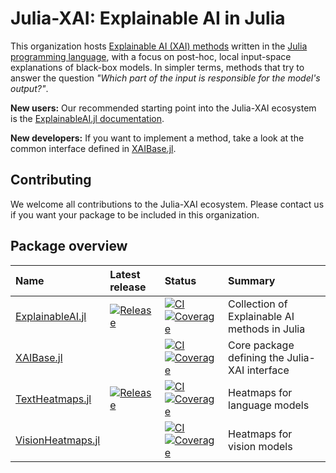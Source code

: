 # Julia-XAI: Explainable AI in Julia
This organization hosts [Explainable AI (XAI) methods][wiki-xai] 
written in the [Julia programming language][julia-url],
with a focus on post-hoc, local input-space explanations of black-box models.
In simpler terms, methods that try to answer the question 
*"Which part of the input is responsible for the model's output?"*.

**New users:**
Our recommended starting point into the Julia-XAI ecosystem is the 
[ExplainableAI.jl documentation][docs-expl].

**New developers:**
If you want to implement a method, take a look at the common interface
defined in [XAIBase.jl][repo-base].

## Contributing
We welcome all contributions to the Julia-XAI ecosystem.
Please contact us if you want your package to be included in this organization.

## Package overview

| Name                           | Latest release                           | Status                                                                      | Summary                                       |
|:-------------------------------|:-----------------------------------------|:----------------------------------------------------------------------------|:----------------------------------------------| 
| [ExplainableAI.jl][repo-expl]  | [![Release][rel-bdg-expl]][rel-url-expl] | [![CI][ci-bdg-expl]][ci-url-expl] [![Coverage][cov-bdg-expl]][cov-url-expl] | Collection of Explainable AI methods in Julia |
| [XAIBase.jl][repo-expl]        |                                          | [![CI][ci-bdg-base]][ci-url-base] [![Coverage][cov-bdg-base]][cov-url-base] | Core package defining the Julia-XAI interface |
| [TextHeatmaps.jl][repo-txth]   | [![Release][rel-bdg-txth]][rel-url-txth] | [![CI][ci-bdg-txth]][ci-url-txth] [![Coverage][cov-bdg-txth]][cov-url-txth] | Heatmaps for language models                  |
| [VisionHeatmaps.jl][repo-vish] |                                          | [![CI][ci-bdg-vish]][ci-url-vish] [![Coverage][cov-bdg-vish]][cov-url-vish] | Heatmaps for vision models                    |

[wiki-xai]: https://en.wikipedia.org/wiki/Explainable_artificial_intelligence
[julia-url]: https://julialang.org
[docs-expl]: https://julia-xai.github.io/ExplainableAI.jl/stable/

[repo-expl]: https://github.com/Julia-XAI/ExplainableAI.jl
[repo-base]: https://github.com/Julia-XAI/XAIBase.jl
[repo-txth]: https://github.com/Julia-XAI/TextHeatmaps.jl/
[repo-vish]: https://github.com/Julia-XAI/VisionHeatmaps.jl

[rel-bdg-expl]: https://juliahub.com/docs/General/ExplainableAI/stable/version.svg
[rel-url-expl]: https://github.com/Julia-XAI/ExplainableAI.jl/releases
[rel-bdg-base]: https://juliahub.com/docs/General/XAIBase/stable/version.svg
[rel-url-base]: https://github.com/Julia-XAI/XAIBase.jl/releases
[rel-bdg-txth]: https://juliahub.com/docs/General/TextHeatmaps/stable/version.svg
[rel-url-txth]: https://github.com/Julia-XAI/TextHeatmaps.jl/releases
[rel-bdg-vish]: https://juliahub.com/docs/General/VisionHeatmaps/stable/version.svg
[rel-url-vish]: https://github.com/Julia-XAI/VisionHeatmaps.jl/releases

[ci-bdg-expl]: https://github.com/Julia-XAI/ExplainableAI.jl/workflows/CI/badge.svg
[ci-url-expl]: https://github.com/Julia-XAI/ExplainableAI.jl/actions
[ci-bdg-base]: https://github.com/Julia-XAI/XAIBase.jl/workflows/CI/badge.svg
[ci-url-base]: https://github.com/Julia-XAI/XAIBase.jl/actions
[ci-bdg-txth]: https://github.com/Julia-XAI/TextHeatmaps.jl/workflows/CI/badge.svg
[ci-url-txth]: https://github.com/Julia-XAI/TextHeatmaps.jl/actions
[ci-bdg-vish]: https://github.com/Julia-XAI/VisionHeatmaps.jl/workflows/CI/badge.svg
[ci-url-vish]: https://github.com/Julia-XAI/VisionHeatmaps.jl/actions

[cov-bdg-expl]: https://codecov.io/gh/Julia-XAI/ExplainableAI.jl/branch/master/graph/badge.svg
[cov-url-expl]: https://codecov.io/gh/Julia-XAI/ExplainableAI.jl
[cov-bdg-base]: https://codecov.io/gh/Julia-XAI/XAIBase.jl/branch/main/graph/badge.svg
[cov-url-base]: https://codecov.io/gh/Julia-XAI/XAIBase.jl
[cov-bdg-txth]: https://codecov.io/gh/Julia-XAI/TextHeatmaps.jl/branch/main/graph/badge.svg
[cov-url-txth]: https://codecov.io/gh/Julia-XAI/TextHeatmaps.jl
[cov-bdg-vish]: https://codecov.io/gh/Julia-XAI/VisionHeatmaps.jl/branch/main/graph/badge.svg
[cov-url-vish]: https://codecov.io/gh/Julia-XAI/VisionHeatmaps.jl